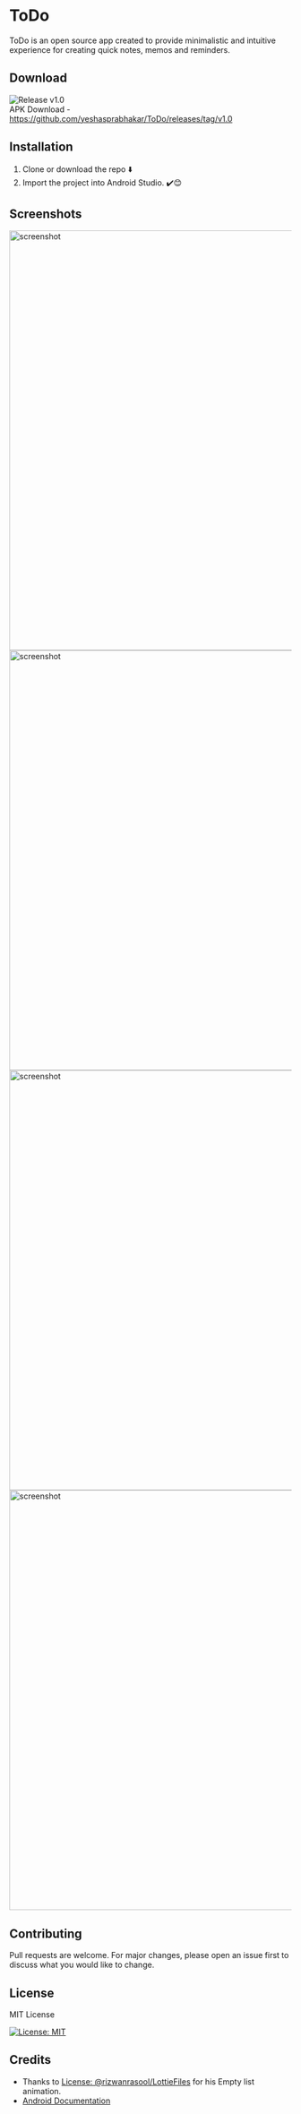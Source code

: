
# ToDo

ToDo is an open source app created to provide minimalistic and intuitive experience for creating quick notes, memos and reminders.

## Download

![Release v1.0](https://img.shields.io/badge/Release-v1.0-brightgreen.svg)<br>
APK Download - https://github.com/yeshasprabhakar/ToDo/releases/tag/v1.0

## Installation

1. Clone or download the repo :arrow_down:
2. Import the project into Android Studio. :heavy_check_mark::blush:

## Screenshots
<img src="/screenshots/main_light.jpg?raw=true" alt="screenshot" height="750px"> <img src="/screenshots/main_dark.jpg?raw=true" alt="screenshot" height="750px">
<img src="/screenshots/dialog_light.jpg?raw=true" alt="screenshot" height="750px"> <img src="/screenshots/dialog_dark.jpg?raw=true" alt="screenshot" height="750px">

## Contributing
Pull requests are welcome. For major changes, please open an issue first to discuss what you would like to change.

## License
MIT License

[![License: MIT](https://img.shields.io/badge/License-MIT-yellow.svg)](https://github.com/yeshasprabhakar/ToDo/blob/master/LICENSE.md)


## Credits

* Thanks to [License: @rizwanrasool/LottieFiles](https://lottiefiles.com/rizwanrasool) for his Empty list animation.
* [Android Documentation](https://developer.android.com/docs)

